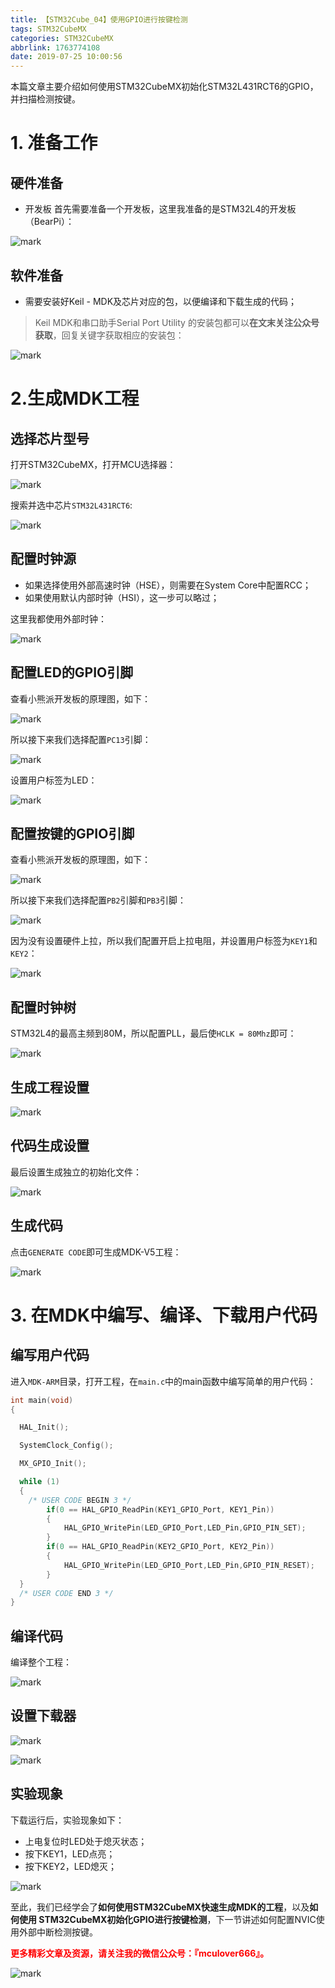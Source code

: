 ```yaml
---
title: 【STM32Cube_04】使用GPIO进行按键检测
tags: STM32CubeMX
categories: STM32CubeMX
abbrlink: 1763774108
date: 2019-07-25 10:00:56
---
```


本篇文章主要介绍如何使用STM32CubeMX初始化STM32L431RCT6的GPIO，并扫描检测按键。
<!--more-->
# 1. 准备工作
## 硬件准备
- 开发板
首先需要准备一个开发板，这里我准备的是STM32L4的开发板（BearPi）：

![mark](http://mculover666.cn/image/20190806/9uiPTi5odYSj.png?imageslim)

## 软件准备
- 需要安装好Keil - MDK及芯片对应的包，以便编译和下载生成的代码；

>Keil MDK和串口助手Serial Port Utility 的安装包都可以**在文末关注公众号获取**，回复关键字获取相应的安装包：

![mark](http://mculover666.cn/image/20190814/gubaOwmETp1w.png?imageslim)

# 2.生成MDK工程
## 选择芯片型号
打开STM32CubeMX，打开MCU选择器：

![mark](http://mculover666.cn/image/20190806/gBP6glmUSH80.png?imageslim)

搜索并选中芯片`STM32L431RCT6`:

![mark](http://mculover666.cn/image/20190806/gnyHwdl53uVD.png?imageslim)

## 配置时钟源

- 如果选择使用外部高速时钟（HSE），则需要在System Core中配置RCC；
- 如果使用默认内部时钟（HSI），这一步可以略过；

这里我都使用外部时钟：

![mark](http://mculover666.cn/image/20190806/k593lGGb5tlW.png?imageslim)

## 配置LED的GPIO引脚

查看小熊派开发板的原理图，如下：

![mark](http://mculover666.cn/image/20190812/5iCtQUfKbgzA.png?imageslim)

所以接下来我们选择配置`PC13`引脚：

![mark](http://mculover666.cn/image/20190812/Ad3UrGCsgjXr.png?imageslim)

设置用户标签为LED：

![mark](http://mculover666.cn/image/20190813/ClKDFmVJYceI.png?imageslim)

## 配置按键的GPIO引脚
查看小熊派开发板的原理图，如下：

![mark](http://mculover666.cn/image/20190813/QNbG5i6QKGk3.png?imageslim)

所以接下来我们选择配置`PB2`引脚和`PB3`引脚：

![mark](http://mculover666.cn/image/20190813/3fRF4dWxJ6iw.png?imageslim)

因为没有设置硬件上拉，所以我们配置开启上拉电阻，并设置用户标签为`KEY1`和`KEY2`：

![mark](http://mculover666.cn/image/20190813/sjhFpsdWkQSB.png?imageslim)

## 配置时钟树
STM32L4的最高主频到80M，所以配置PLL，最后使`HCLK = 80Mhz`即可：

![mark](http://mculover666.cn/image/20190806/1TQg7frjRpVr.png?imageslim)

## 生成工程设置

![mark](http://mculover666.cn/image/20190813/4cGrWhVnjEdp.png?imageslim)

## 代码生成设置

最后设置生成独立的初始化文件：

![mark](http://mculover666.cn/image/20190812/PwTCS6QzHiyG.png?imageslim)

## 生成代码

点击`GENERATE CODE`即可生成MDK-V5工程：

![mark](http://mculover666.cn/image/20190806/s0jGhLBWW6Cm.png?imageslim)

# 3. 在MDK中编写、编译、下载用户代码
## 编写用户代码
进入`MDK-ARM`目录，打开工程，在`main.c`中的main函数中编写简单的用户代码：
```c
int main(void)
{

  HAL_Init();

  SystemClock_Config();

  MX_GPIO_Init();

  while (1)
  {
    /* USER CODE BEGIN 3 */
		if(0 == HAL_GPIO_ReadPin(KEY1_GPIO_Port, KEY1_Pin))
		{
			HAL_GPIO_WritePin(LED_GPIO_Port,LED_Pin,GPIO_PIN_SET);
		}
		if(0 == HAL_GPIO_ReadPin(KEY2_GPIO_Port, KEY2_Pin))
		{
			HAL_GPIO_WritePin(LED_GPIO_Port,LED_Pin,GPIO_PIN_RESET);
		}
  }
  /* USER CODE END 3 */
}
```
## 编译代码

编译整个工程：

![mark](http://mculover666.cn/image/20190813/T9TxAoP6pyiI.png?imageslim)

## 设置下载器

![mark](http://mculover666.cn/image/20190812/PHve6DYPkO9M.png?imageslim)

![mark](http://mculover666.cn/image/20190812/djSNbMCj6Hh6.png?imageslim)

## 实验现象
下载运行后，实验现象如下：

- 上电复位时LED处于熄灭状态；
- 按下KEY1，LED点亮；
- 按下KEY2，LED熄灭；

![mark](http://mculover666.cn/image/20190813/jrREJBcJukl3.png?imageslim)

至此，我们已经学会了**如何使用STM32CubeMX快速生成MDK的工程**，以及**如何使用 STM32CubeMX初始化GPIO进行按键检测**，下一节讲述如何配置NVIC使用外部中断检测按键。

**<font color="#FF0000">更多精彩文章及资源，请关注我的微信公众号：『mculover666』。</font>**

![mark](http://mculover666.cn/image/20190814/NQqt1eRxrl1K.png?imageslim)